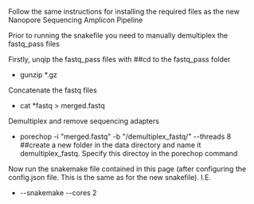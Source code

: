 Follow the same instructions for installing the required files as the new Nanopore Sequencing Amplicon Pipeline

Prior to running the snakefile you need to manually demultiplex the fastq_pass files

Firstly, unqip the fastq_pass files with ##cd to the fastq_pass folder
- gunzip *.gz

Concatenate the fastq files
- cat *fastq > merged.fastq

Demultiplex and remove sequencing adapters
- porechop -i "merged.fastq" -b "/demultiplex_fastq/" --threads 8       ##create a new folder in the data directory and name it demultiplex_fastq. Specify this directoy in the porechop command

Now run the snakemake file contained in this page (after configuring the config.json file. This is the same as for the new snakefile). I.E.
- --snakemake --cores 2
